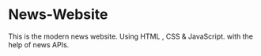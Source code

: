 # News-Website
This is the modern news website. Using HTML , CSS &amp; JavaScript. with the help of news APIs.
